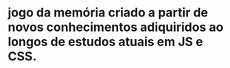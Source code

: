 # jogo da memória criado a partir de novos conhecimentos adiquiridos ao longos de estudos atuais em JS e CSS.
